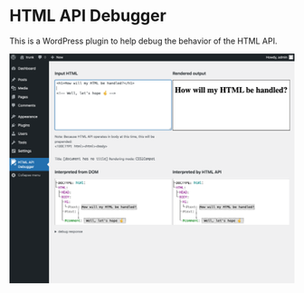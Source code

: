 # HTML API Debugger

This is a WordPress plugin to help debug the behavior of the HTML API.

![screenshot](./screenshot.png)
